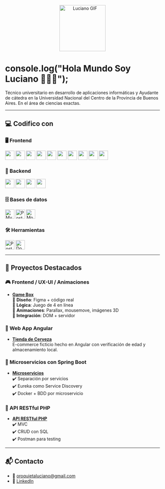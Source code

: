 <div align="center">
  <img height="150" src="https://private-user-images.githubusercontent.com/74038190/250967624-b3fef2db-e671-4610-bb84-1d65533dc5fb.gif" alt="Luciano GIF" />
</div>

<h1 align="left">console.log("Hola Mundo Soy Luciano 👋👨‍💻");</h1>

<p align="left">Técnico universitario en desarrollo de aplicaciones informáticas y Ayudante de cátedra en la Universidad Nacional del Centro de la Provincia de Buenos Aires. En el área de ciencias exactas.</p>

---

## 💻 Codifico con

### 🖥️ Frontend
<!-- FRONTEND -->
<div align="left">
  <img src="https://cdn.jsdelivr.net/gh/devicons/devicon/icons/html5/html5-original.svg" width="30" height="30" />
  <img src="https://cdn.jsdelivr.net/gh/devicons/devicon/icons/css3/css3-original.svg" width="30" height="30" />
  <img src="https://cdn.jsdelivr.net/gh/devicons/devicon/icons/javascript/javascript-original.svg" width="30" height="30" />
  <img src="https://upload.wikimedia.org/wikipedia/commons/4/4c/Typescript_logo_2020.svg" width="30" height="30" />
  <img src="https://cdn.jsdelivr.net/gh/devicons/devicon/icons/bootstrap/bootstrap-original.svg" width="30" height="30" />
  <img src="https://sass-lang.com/assets/img/logos/logo.svg" width="30" height="30" />
  <img src="https://www.vectorlogo.zone/logos/tailwindcss/tailwindcss-icon.svg" width="30" height="30" />
  <img src="https://upload.wikimedia.org/wikipedia/commons/thumb/c/cf/Angular_full_color_logo.svg/2048px-Angular_full_color_logo.svg.png" width="30" height="30" />
  <img src="https://upload.wikimedia.org/wikipedia/commons/a/a7/React-icon.svg" width="30" height="30" />
  <img src="https://cdn4.iconfinder.com/data/icons/logos-brands-in-colors/3000/figma-logo-512.png" width="30" height="30" />
</div>

<!-- BACKEND -->


### 🔧 Backend
<div align="left">
  <img src="https://cdn.jsdelivr.net/gh/devicons/devicon/icons/java/java-original.svg" width="30" height="30" />
  <img src="https://cdn.jsdelivr.net/gh/devicons/devicon/icons/php/php-original.svg" width="30" height="30" />
  <img src="https://www.vectorlogo.zone/logos/laravel/laravel-icon.svg" width="30" height="30" />
  <img src="https://cdn.jsdelivr.net/gh/devicons/devicon/icons/spring/spring-original.svg" width="30" height="30" />
</div>

### 🗄️ Bases de datos
<div align="left">
  <img src="https://cdn.jsdelivr.net/gh/devicons/devicon/icons/mysql/mysql-original.svg" width="30" height="30" alt="MySQL" />
  <img src="https://cdn.jsdelivr.net/gh/devicons/devicon/icons/postgresql/postgresql-original.svg" width="30" height="30" alt="PostgreSQL" />
  <img src="https://cdn.jsdelivr.net/gh/devicons/devicon/icons/mongodb/mongodb-original.svg" width="30" height="30" alt="MongoDB" />
</div>

### 🛠️ Herramientas
<div align="left">
  <img src="https://cdn.worldvectorlogo.com/logos/postman.svg" width="30" height="30" alt="Postman" />
  <img src="https://cdn.jsdelivr.net/gh/devicons/devicon/icons/docker/docker-original.svg" width="30" height="30" alt="Docker" />
</div>

---

## 🌟 Proyectos Destacados

### 🎮 Frontend / UX-UI / Animaciones
- [**Game Box**](https://github.com/LucianoOroquietam/Interfaces-TPE-Grupo2)  
  🎨 **Diseño**: Figma + código real  
  🧠 **Lógica**: Juego de 4 en línea  
  🌈 **Animaciones**: Parallax, mousemove, imágenes 3D  
  🔗 **Integración**: DOM + servidor

### 🛒 Web App Angular
- [**Tienda de Cerveza**](https://github.com/LucianoOroquietam/proyecto-angular)  
  E-commerce ficticio hecho en Angular con verificación de edad y almacenamiento local.

### 🧩 Microservicios con Spring Boot
- [**Microservicios**](https://github.com/LucianoOroquietam/Microservicios-Spring-boot)  
  ✔️ Separación por servicios  
  ✔️ Eureka como Service Discovery  
  ✔️ Docker + BDD por microservicio

### 📡 API RESTful PHP
- [**API RESTful PHP**](https://github.com/LucianoOroquietam/api-rest-full)  
  ✔️ MVC  
  ✔️ CRUD con SQL  
  ✔️ Postman para testing

---

## 📬 Contacto

- 📩 [oroquietaluciano@gmail.com](mailto:oroquietaluciano@gmail.com)  
- 💼 [LinkedIn](https://www.linkedin.com/in/luciano-oroquieta/)

